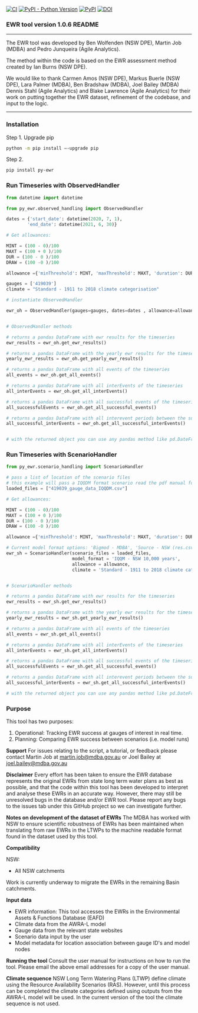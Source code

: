 [![CI](https://github.com/MDBAuth/EWR_tool/actions/workflows/test-release.yml/badge.svg)]()
[![PyPI - Python Version](https://img.shields.io/pypi/pyversions/py-ewr)](https://pypi.org/project/py-ewr/)
[![PyPI](https://img.shields.io/pypi/v/py-ewr)](https://pypi.org/project/py-ewr/)
[![DOI](https://zenodo.org/badge/342122359.svg)](https://zenodo.org/badge/latestdoi/342122359)

### **EWR tool version 1.0.6 README**

*************
The EWR tool was developed by Ben Wolfenden (NSW DPE), Martin Job (MDBA) and Pedro Junqueira (Agile Analytics).

The method within the code is based on the EWR assessment method created by Ian Burns (NSW DPE).

We would like to thank Carmen Amos (NSW DPE), Markus Buerle (NSW DPE), Lara Palmer (MDBA), Ben Bradshaw (MDBA), Joel Bailey (MDBA) Dennis Stahl (Agile Analytics) and Blake Lawrence (Agile Analytics)  for their work on putting together the EWR dataset, refinement of the codebase, and input to the logic.
*************


### **Installation**

Step 1. 
Upgrade pip
```bash
python -m pip install –-upgrade pip
```

Step 2.
```bash
pip install py-ewr
``` 

### Run Timeseries with ObservedHandler

```python
from datetime import datetime

from py_ewr.observed_handling import ObservedHandler

dates = {'start_date': datetime(2020, 7, 1), 
        'end_date': datetime(2021, 6, 30)}

# Get allowances:

MINT = (100 - 0)/100
MAXT = (100 + 0 )/100
DUR = (100 - 0 )/100
DRAW = (100 -0 )/100

allowance ={'minThreshold': MINT, 'maxThreshold': MAXT, 'duration': DUR, 'drawdown': DRAW}

gauges = ['419039']
climate = "Standard - 1911 to 2018 climate categorisation"

# instantiate ObservedHandler

ewr_oh = ObservedHandler(gauges=gauges, dates=dates , allowance=allowance, climate=climate)


# ObservedHandler methods

# returns a pandas DataFrame with ewr results for the timeseries
ewr_results = ewr_oh.get_ewr_results()

# returns a pandas DataFrame with the yearly ewr results for the timeseries
yearly_ewr_results = ewr_oh.get_yearly_ewr_results()

# returns a pandas DataFrame with all events of the timeseries
all_events = ewr_oh.get_all_events()

# returns a pandas DataFrame with all interEvents of the timeseries
all_interEvents = ewr_oh.get_all_interEvents()

# returns a pandas DataFrame with all successful events of the timeseries
all_successfulEvents = ewr_oh.get_all_successful_events()

# returns a pandas DataFrame with all interevent periods between the successful events of the timeseries
all_successful_interEvents = ewr_oh.get_all_successful_interEvents()


# with the returned object you can use any pandas method like pd.DateFrame.to_csv() etc.

```

### Run Timeseries with ScenarioHandler

```python
from py_ewr.scenario_handling import ScenarioHandler

# pass a list of location of the scenario files
# this example will pass a IQQDM format scenario read the pdf manual for details
loaded_files = ["419039_gauge_data_IQQDM.csv"]

# Get allowances:

MINT = (100 - 0)/100
MAXT = (100 + 0 )/100
DUR = (100 - 0 )/100
DRAW = (100 -0 )/100

allowance ={'minThreshold': MINT, 'maxThreshold': MAXT, 'duration': DUR, 'drawdown': DRAW}

# Current model format options: 'Bigmod - MDBA', 'Source - NSW (res.csv)', 'IQQM - NSW 10,000 years' - see manual for formatting requirements
ewr_sh = ScenarioHandler(scenario_files = loaded_files, 
                         model_format = 'IQQM - NSW 10,000 years', 
                         allowance = allowance, 
                         climate = 'Standard - 1911 to 2018 climate categorisation' )


# ScenarioHandler methods

# returns a pandas DataFrame with ewr results for the timeseries
ewr_results = ewr_sh.get_ewr_results()

# returns a pandas DataFrame with the yearly ewr results for the timeseries
yearly_ewr_results = ewr_sh.get_yearly_ewr_results()

# returns a pandas DataFrame with all events of the timeseries
all_events = ewr_sh.get_all_events()

# returns a pandas DataFrame with all interEvents of the timeseries
all_interEvents = ewr_sh.get_all_interEvents()

# returns a pandas DataFrame with all successful events of the timeseries
all_successfulEvents = ewr_sh.get_all_successful_events()

# returns a pandas DataFrame with all interevent periods between the successful events of the timeseries
all_successful_interEvents = ewr_sh.get_all_successful_interEvents()

# with the returned object you can use any pandas method like pd.DateFrame.to_csv() etc.

```

### **Purpose**
This tool has two purposes:
1. Operational: Tracking EWR success at gauges of interest in real time.
2. Planning: Comparing EWR success between scenarios (i.e. model runs)

**Support**
For issues relating to the script, a tutorial, or feedback please contact Martin Job at martin.job@mdba.gov.au or Joel Bailey at joel.bailey@mdba.gov.au


**Disclaimer**
Every effort has been taken to ensure the EWR database represents the original EWRs from state long term water plans as best as possible, and that the code within this tool has been developed to interpret and analyse these EWRs in an accurate way. However, there may still be unresolved bugs in the database and/or EWR tool. Please report any bugs to the issues tab under this GitHub project so we can investigate further. 


**Notes on development of the dataset of EWRs**
The MDBA has worked with NSW to ensure scientific robustness of EWRs has been maintained when translating from raw EWRs in the LTWPs to the machine readable format found in the dataset used by this tool. 

**Compatibility**

NSW:
- All NSW catchments

Work is currently underway to migrate the EWRs in the remaining Basin catchments.

**Input data**
- EWR information: This tool accesses the EWRs in the Environmental Assets & Functions Database (EAFD)
- Climate data from the AWRA-L model
- Gauge data from the relevant state websites
- Scenario data input by the user
- Model metadata for location association between gauge ID's and model nodes

**Running the tool**
Consult the user manual for instructions on how to run the tool. Please email the above email addresses for a copy of the user manual.

**Climate sequence**
NSW Long Term Watering Plans (LTWP) define climate using the Resource Availability Scenarios (RAS). However, until this process can be completed the climate categories defined using outputs from the AWRA-L model will be used. 
In the current version of the tool the climate sequence is not used.


